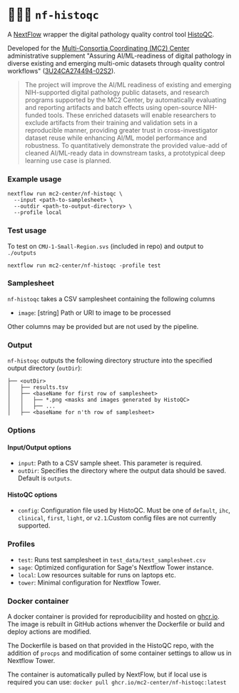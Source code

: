 # 🍏🔬✅ `nf-histoqc`

A [NextFlow](https://nextflow.io) wrapper the digital pathology quality control tool [HistoQC](https://github.com/choosehappy/HistoQC).

Developed for the [Multi-Consortia Coordinating (MC2) Center](https://sagebionetworks.org/research-projects/mc2-center/) administrative supplement "Assuring AI/ML-readiness of digital pathology in diverse existing and emerging multi-omic datasets through quality control workflows" ([3U24CA274494-02S2](https://reporter.nih.gov/search/ONzQ0UoaEUyMrZ2_l6U_yw/project-details/10841333)).

> The project will improve the AI/ML readiness of existing and emerging NIH-supported digital pathology public datasets, and research programs supported by the MC2 Center, by automatically evaluating and reporting artifacts and batch effects using open-source NIH-funded tools. These enriched datasets will enable researchers to exclude artifacts from their training and validation sets in a reproducible manner, providing greater trust in cross-investigator dataset reuse while enhancing AI/ML model performance and robustness. To quantitatively demonstrate the provided value-add of cleaned AI/ML-ready data in downstream tasks, a prototypical deep learning use case is planned.

### Example usage

```
nextflow run mc2-center/nf-histoqc \
  --input <path-to-samplesheet> \
  --outdir <path-to-output-directory> \
  --profile local
```

### Test usage

To test on `CMU-1-Small-Region.svs` (included in repo) and output to `./outputs`

```
nextflow run mc2-center/nf-histoqc -profile test
```

### Samplesheet

`nf-histoqc` takes a CSV samplesheet containing the following columns
- `image`: [string] Path or URI to image to be processed

Other columns may be provided but are not used by the pipeline.
### Output

`nf-histoqc` outputs the following directory structure into the specified output directory (`outDir`):

```
├── <outDir>
│   ├── results.tsv
│   ├── <baseName for first row of samplesheet>
│   │   ├── *.png <masks and images generated by HistoQC>
│   │   ├── ...
│   ├── <baseName for n'th row of samplesheet>
```

### Options

#### Input/Output options

- `input`: Path to a CSV sample sheet. This parameter is required.
- `outDir`: Specifies the directory where the output data should be saved. Default is `outputs`.

#### HistoQC options

- `config`: Configuration file used by HistoQC.  Must be one of `default`, `ihc`, `clinical`, `first`, `light`, or `v2.1`.Custom config files are not currently supported.

### Profiles

- `test`: Runs test samplesheet in `test_data/test_samplesheet.csv`
- `sage`: Optimized configuration for Sage's Nextflow Tower instance.
- `local`: Low resources suitable for runs on laptops etc.
- `tower`: Minimal configuration for Nextflow Tower. 

### Docker container

A docker container is provided for reproducibility and hosted on [ghcr.io](ghcr.io). The image is rebuilt in GitHub actions whenver the Dockerfile or build and deploy actions are modified.

The Dockerfile is based on that provided in the HistoQC repo, with the addition of `procps` and modification of some container settings to allow us in Nextflow Tower.

The container is automatically pulled by NextFlow, but if local use is required you can use:
`docker pull ghcr.io/mc2-center/nf-histoqc:latest`